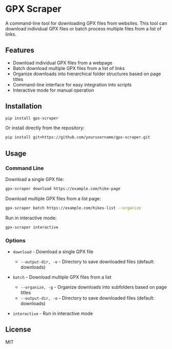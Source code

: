 # GPX Scraper

A command-line tool for downloading GPX files from websites. This tool can download individual GPX files or batch process multiple files from a list of links.

## Features

- Download individual GPX files from a webpage
- Batch download multiple GPX files from a list of links
- Organize downloads into hierarchical folder structures based on page titles
- Command-line interface for easy integration into scripts
- Interactive mode for manual operation

## Installation

```bash
pip install gpx-scraper
```

Or install directly from the repository:

```bash
pip install git+https://github.com/yourusername/gpx-scraper.git
```

## Usage

### Command Line

Download a single GPX file:

```bash
gpx-scraper download https://example.com/hike-page
```

Download multiple GPX files from a list page:

```bash
gpx-scraper batch https://example.com/hikes-list --organize
```

Run in interactive mode:

```bash
gpx-scraper interactive
```

### Options

- `download` - Download a single GPX file
  - `--output-dir, -o` - Directory to save downloaded files (default: downloads)

- `batch` - Download multiple GPX files from a list
  - `--organize, -g` - Organize downloads into subfolders based on page titles
  - `--output-dir, -o` - Directory to save downloaded files (default: downloads)

- `interactive` - Run in interactive mode

## License

MIT
